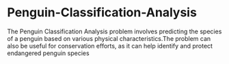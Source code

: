 # Penguin-Classification-Analysis
The Penguin Classification Analysis problem involves predicting the species of a penguin based on various physical characteristics.The problem can also be useful for conservation efforts, as it can help identify and protect endangered penguin species
